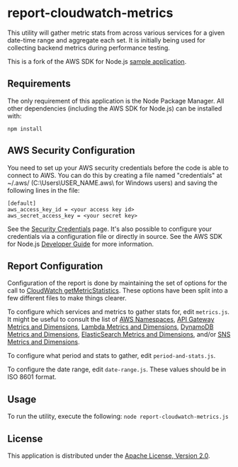 # report-cloudwatch-metrics

This utility will gather metric stats from across various services for a given date-time range and aggregate each set. It is initially being used for collecting backend metrics during performance testing.

This is a fork of the AWS SDK for Node.js [sample application](https://github.com/awslabs/aws-nodejs-sample.git).

## Requirements

The only requirement of this application is the Node Package Manager. All other
dependencies (including the AWS SDK for Node.js) can be installed with:

    npm install

## AWS Security Configuration

You need to set up your AWS security credentials before the code is able
to connect to AWS. You can do this by creating a file named "credentials" at ~/.aws/
(C:\Users\USER_NAME\.aws\ for Windows users) and saving the following lines in the file:

    [default]
    aws_access_key_id = <your access key id>
    aws_secret_access_key = <your secret key>

See the [Security Credentials](http://aws.amazon.com/security-credentials) page.
It's also possible to configure your credentials via a configuration file or
directly in source. See the AWS SDK for Node.js [Developer Guide](http://docs.aws.amazon.com/AWSJavaScriptSDK/guide/node-configuring.html)
for more information.

## Report Configuration

Configuration of the report is done by maintaining the set of options for the call to [CloudWatch getMetricStatistics](http://docs.aws.amazon.com/AWSJavaScriptSDK/latest/AWS/CloudWatch.html#getMetricStatistics-property).  These options have been split into a few different files to make things clearer.

To configure which services and metrics to gather stats for, edit `metrics.js`.  It might be useful to consult the list of [AWS Namespaces](http://docs.aws.amazon.com/AmazonCloudWatch/latest/monitoring/aws-namespaces.html), [API Gateway Metrics and Dimensions](http://docs.aws.amazon.com/AmazonCloudWatch/latest/monitoring/api-gateway-metrics-dimensions.html), [Lambda Metrics and Dimensions](http://docs.aws.amazon.com/AmazonCloudWatch/latest/monitoring/lam-metricscollected.html), [DynamoDB Metrics and Dimensions](http://docs.aws.amazon.com/AmazonCloudWatch/latest/monitoring/dynamo-metricscollected.html), [ElasticSearch Metrics and Dimensions](http://docs.aws.amazon.com/AmazonCloudWatch/latest/monitoring/es-metricscollected.html), and/or [SNS Metrics and Dimensions](http://docs.aws.amazon.com/AmazonCloudWatch/latest/monitoring/sns-metricscollected.html). 

To configure what period and stats to gather, edit `period-and-stats.js`.

To configure the date range, edit `date-range.js`.  These values should be in ISO 8601 format.

## Usage

To run the utility, execute the following:
`node report-cloudwatch-metrics.js`

## License

This application is distributed under the
[Apache License, Version 2.0](http://www.apache.org/licenses/LICENSE-2.0).
